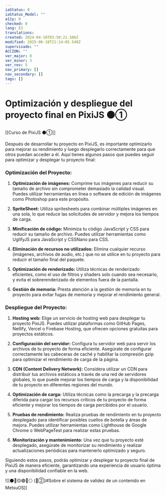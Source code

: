 ```yaml
---
iaStatus: 0
iaStatus_Model: ""
a11y: 0
checked: 0
lang: ES
translations: 
created: 2024-04-18T03:50:21.586Z
modified: 2025-06-10T21:14:05.540Z
supervisado: ""
ACCION: ""
ver_major: 0
ver_minor: 3
ver_rev: 5
nav_primary: []
nav_secondary: []
tags: []
---
```

# Optimización y despliegue del proyecto final en PixiJS ⚫①

[[Curso de PixiJS ⚫①]]

Después de desarrollar tu proyecto en PixiJS, es importante optimizarlo para mejorar su rendimiento y luego desplegarlo correctamente para que otros puedan acceder a él. Aquí tienes algunos pasos que puedes seguir para optimizar y desplegar tu proyecto final:

### Optimización del Proyecto:

1. **Optimización de imágenes:** Comprime tus imágenes para reducir su tamaño de archivo sin comprometer demasiado la calidad visual. Puedes utilizar herramientas en línea o software de edición de imágenes como Photoshop para este propósito.

2. **SpriteSheet:** Utiliza spritesheets para combinar múltiples imágenes en una sola, lo que reduce las solicitudes de servidor y mejora los tiempos de carga.

3. **Minificación de código:** Minimiza tu código JavaScript y CSS para reducir su tamaño de archivo. Puedes utilizar herramientas como UglifyJS para JavaScript y CSSNano para CSS.

4. **Eliminación de recursos no utilizados:** Elimina cualquier recurso (imágenes, archivos de audio, etc.) que no se utilice en tu proyecto para reducir el tamaño final del paquete.

5. **Optimización de renderizado:** Utiliza técnicas de renderizado eficientes, como el uso de filtros y shaders solo cuando sea necesario, y evita el sobrerenderizado de elementos fuera de la pantalla.

6. **Gestión de memoria:** Presta atención a la gestión de memoria en tu proyecto para evitar fugas de memoria y mejorar el rendimiento general.

### Despliegue del Proyecto:

1. **Hosting web:** Elige un servicio de hosting web para desplegar tu proyecto PixiJS. Puedes utilizar plataformas como GitHub Pages, Netlify, Vercel o Firebase Hosting, que ofrecen opciones gratuitas para proyectos estáticos.

2. **Configuración del servidor:** Configura tu servidor web para servir los archivos de tu proyecto de forma eficiente. Asegúrate de configurar correctamente las cabeceras de caché y habilitar la compresión gzip para optimizar el rendimiento de carga de la página.

3. **CDN (Content Delivery Network):** Considera utilizar un CDN para distribuir tus archivos estáticos a través de una red de servidores globales, lo que puede mejorar los tiempos de carga y la disponibilidad de tu proyecto en diferentes regiones del mundo.

4. **Optimización de carga:** Utiliza técnicas como la precarga y la precarga diferida para cargar los recursos críticos de tu proyecto de forma eficiente y mejorar los tiempos de carga percibidos por el usuario.

5. **Pruebas de rendimiento:** Realiza pruebas de rendimiento en tu proyecto desplegado para identificar posibles cuellos de botella y áreas de mejora. Puedes utilizar herramientas como Lighthouse de Google Chrome o WebPageTest para realizar estas pruebas.

6. **Monitorización y mantenimiento:** Una vez que tu proyecto esté desplegado, asegúrate de monitorizar su rendimiento y realizar actualizaciones periódicas para mantenerlo optimizado y seguro.

Siguiendo estos pasos, podrás optimizar y desplegar tu proyecto final de PixiJS de manera eficiente, garantizando una experiencia de usuario óptima y una disponibilidad confiable en la web.

![[⚫🔴🟡🟢🔵⚪ (🔴②)#Sobre el sistema de validez de un contenido en MetsuOS]]